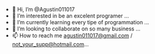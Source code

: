 - 👋 Hi, I’m @Agustin011017
- 👀 I’m interested in be an excelent programer ...
- 🌱 I’m currently learning every tipe of programmation ...
- 💞️ I’m looking to collaborate on so many business ...
- 📫 How to reach me agustin011017@gmail.com / not_your_supp@hotmail.com...

<!---
Agustin011017/Agustin011017 is a ✨ special ✨ repository because its `README.md` (this file) appears on your GitHub profile.
You can click the Preview link to take a look at your changes.
--->
